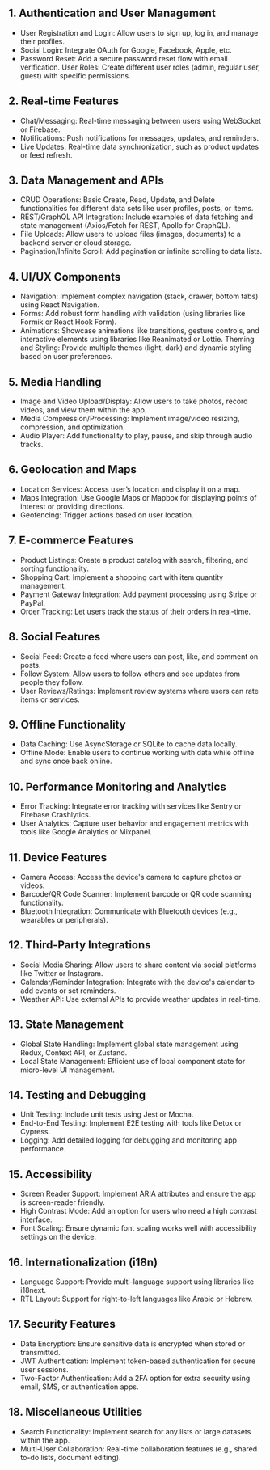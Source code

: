 ## 1. Authentication and User Management
- User Registration and Login: Allow users to sign up, log in, and manage their profiles.
- Social Login: Integrate OAuth for Google, Facebook, Apple, etc.
- Password Reset: Add a secure password reset flow with email verification.
User Roles: Create different user roles (admin, regular user, guest) with specific permissions.
## 2. Real-time Features
- Chat/Messaging: Real-time messaging between users using WebSocket or Firebase.
- Notifications: Push notifications for messages, updates, and reminders.
- Live Updates: Real-time data synchronization, such as product updates or feed refresh.
## 3. Data Management and APIs
- CRUD Operations: Basic Create, Read, Update, and Delete functionalities for different data sets like user profiles, posts, or items.
- REST/GraphQL API Integration: Include examples of data fetching and state management (Axios/Fetch for REST, Apollo for GraphQL).
- File Uploads: Allow users to upload files (images, documents) to a backend server or cloud storage.
- Pagination/Infinite Scroll: Add pagination or infinite scrolling to data lists.
## 4. UI/UX Components
- Navigation: Implement complex navigation (stack, drawer, bottom tabs) using React Navigation.
- Forms: Add robust form handling with validation (using libraries like Formik or React Hook Form).
- Animations: Showcase animations like transitions, gesture controls, and interactive elements using libraries like Reanimated or Lottie.
Theming and Styling: Provide multiple themes (light, dark) and dynamic styling based on user preferences.
## 5. Media Handling
- Image and Video Upload/Display: Allow users to take photos, record videos, and view them within the app.
- Media Compression/Processing: Implement image/video resizing, compression, and optimization.
- Audio Player: Add functionality to play, pause, and skip through audio tracks.
## 6. Geolocation and Maps
- Location Services: Access user’s location and display it on a map.
- Maps Integration: Use Google Maps or Mapbox for displaying points of interest or providing directions.
- Geofencing: Trigger actions based on user location.
## 7. E-commerce Features
- Product Listings: Create a product catalog with search, filtering, and sorting functionality.
- Shopping Cart: Implement a shopping cart with item quantity management.
- Payment Gateway Integration: Add payment processing using Stripe or PayPal.
- Order Tracking: Let users track the status of their orders in real-time.
## 8. Social Features
- Social Feed: Create a feed where users can post, like, and comment on posts.
- Follow System: Allow users to follow others and see updates from people they follow.
- User Reviews/Ratings: Implement review systems where users can rate items or services.
## 9. Offline Functionality
- Data Caching: Use AsyncStorage or SQLite to cache data locally.
- Offline Mode: Enable users to continue working with data while offline and sync once back online.
## 10. Performance Monitoring and Analytics
- Error Tracking: Integrate error tracking with services like Sentry or Firebase Crashlytics.
- User Analytics: Capture user behavior and engagement metrics with tools like Google Analytics or Mixpanel.
## 11. Device Features
- Camera Access: Access the device's camera to capture photos or videos.
- Barcode/QR Code Scanner: Implement barcode or QR code scanning functionality.
- Bluetooth Integration: Communicate with Bluetooth devices (e.g., wearables or peripherals).
## 12. Third-Party Integrations
- Social Media Sharing: Allow users to share content via social platforms like Twitter or Instagram.
- Calendar/Reminder Integration: Integrate with the device's calendar to add events or set reminders.
- Weather API: Use external APIs to provide weather updates in real-time.
## 13. State Management
- Global State Handling: Implement global state management using Redux, Context API, or Zustand.
- Local State Management: Efficient use of local component state for micro-level UI management.
## 14. Testing and Debugging
- Unit Testing: Include unit tests using Jest or Mocha.
- End-to-End Testing: Implement E2E testing with tools like Detox or Cypress.
- Logging: Add detailed logging for debugging and monitoring app performance.
## 15. Accessibility
- Screen Reader Support: Implement ARIA attributes and ensure the app is screen-reader friendly.
- High Contrast Mode: Add an option for users who need a high contrast interface.
- Font Scaling: Ensure dynamic font scaling works well with accessibility settings on the device.
## 16. Internationalization (i18n)
- Language Support: Provide multi-language support using libraries like i18next.
- RTL Layout: Support for right-to-left languages like Arabic or Hebrew.
## 17. Security Features
- Data Encryption: Ensure sensitive data is encrypted when stored or transmitted.
- JWT Authentication: Implement token-based authentication for secure user sessions.
- Two-Factor Authentication: Add a 2FA option for extra security using email, SMS, or authentication apps.
## 18. Miscellaneous Utilities
- Search Functionality: Implement search for any lists or large datasets within the app.
- Multi-User Collaboration: Real-time collaboration features (e.g., shared to-do lists, document editing).
